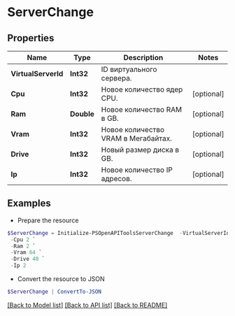 # ServerChange
## Properties

Name | Type | Description | Notes
------------ | ------------- | ------------- | -------------
**VirtualServerId** | **Int32** | ID виртуального сервера. | 
**Cpu** | **Int32** | Новое количество ядер CPU. | [optional] 
**Ram** | **Double** | Новое количество RAM в GB. | [optional] 
**Vram** | **Int32** | Новое количество VRAM в Мегабайтах. | [optional] 
**Drive** | **Int32** | Новый размер диска в GB. | [optional] 
**Ip** | **Int32** | Новое количество IP адресов. | [optional] 

## Examples

- Prepare the resource
```powershell
$ServerChange = Initialize-PSOpenAPIToolsServerChange  -VirtualServerId 2343 `
 -Cpu 2 `
 -Ram 2 `
 -Vram 64 `
 -Drive 40 `
 -Ip 2
```

- Convert the resource to JSON
```powershell
$ServerChange | ConvertTo-JSON
```

[[Back to Model list]](../README.md#documentation-for-models) [[Back to API list]](../README.md#documentation-for-api-endpoints) [[Back to README]](../README.md)

